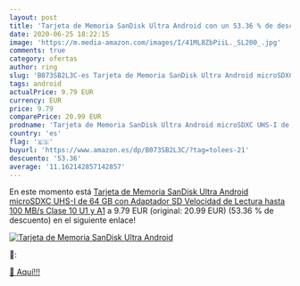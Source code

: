 ```yaml
---
layout: post
title: 'Tarjeta de Memoria SanDisk Ultra Android con un 53.36 % de descuento'
date: 2020-06-25 18:22:15
image: 'https://m.media-amazon.com/images/I/41ML8ZbPiiL._SL200_.jpg'
comments: true
category: ofertas
author: ring
slug: 'B073SB2L3C-es Tarjeta de Memoria SanDisk Ultra Android microSDXC UHS-I...'
tags: android
actualPrice: 9.79 EUR
currency: EUR
price: 9.79
comparePrice: 20.99 EUR
prodname: 'Tarjeta de Memoria SanDisk Ultra Android microSDXC UHS-I de 64 GB con Adaptador SD  Velocidad de Lectura hasta 100 MB/s  Clase 10  U1 y A1'
country: 'es'
flag: '🇪🇸'
buyurl: 'https://www.amazon.es/dp/B073SB2L3C/?tag=tolees-21'
descuento: '53.36'
average: '11.162142857142857'
---
```


En este momento está [Tarjeta de Memoria SanDisk Ultra Android microSDXC UHS-I de 64 GB con Adaptador SD  Velocidad de Lectura hasta 100 MB/s  Clase 10  U1 y A1](https://www.amazon.es/dp/B073SB2L3C/?tag=tolees-21) a 9.79 EUR (original: 20.99 EUR) (53.36 %  de descuento) en el siguiente enlace!

[![Tarjeta de Memoria SanDisk Ultra Android](https://m.media-amazon.com/images/I/41ML8ZbPiiL._SL200_.jpg)](https://www.amazon.es/dp/B073SB2L3C/?tag=tolees-21)

🔎:


[🛒 Aquí!!!](https://www.amazon.es/dp/B073SB2L3C/?tag=tolees-21)
